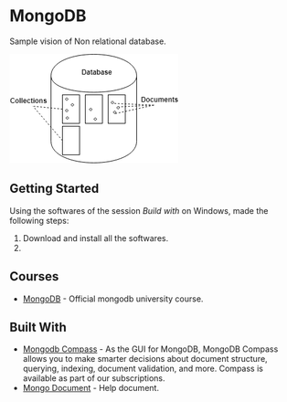 # MongoDB

Sample vision of Non relational database.

![Non relational database](/image/NoSQL.png)

## Getting Started

Using the softwares of the session *Build with* on Windows, made the following steps:

1. Download and install all the softwares.
2.

## Courses

* [MongoDB](https://university.mongodb.com/mercury/M001/2018_June/chapter/Chapter_1_Introduction) - Official mongodb university course.

## Built With

* [Mongodb Compass](https://www.mongodb.com/download-center#compass) - As the GUI for MongoDB, MongoDB Compass allows you to make smarter decisions about document structure, querying, indexing, document validation, and more. Compass is available as part of our subscriptions.
* [Mongo Document](https://docs.mongodb.com/) - Help document.

